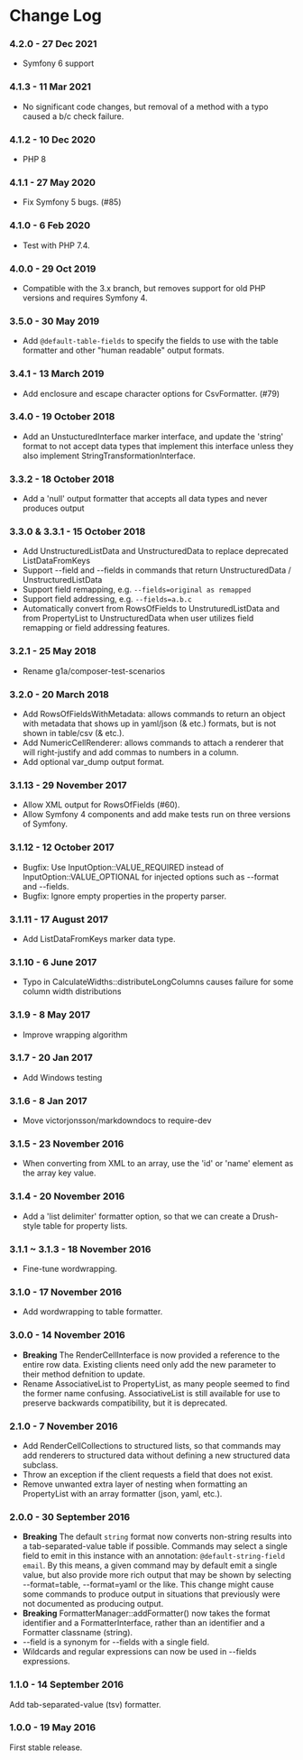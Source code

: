 # Change Log

### 4.2.0 - 27 Dec 2021

- Symfony 6 support

### 4.1.3 - 11 Mar 2021

- No significant code changes, but removal of a method with a typo caused a b/c check failure.

### 4.1.2 - 10 Dec 2020

- PHP 8

### 4.1.1 - 27 May 2020

- Fix Symfony 5 bugs. (#85)

### 4.1.0 - 6 Feb 2020

- Test with PHP 7.4.

### 4.0.0 - 29 Oct 2019

- Compatible with the 3.x branch, but removes support for old PHP versions and requires Symfony 4.

### 3.5.0 - 30 May 2019

- Add `@default-table-fields` to specify the fields to use with the table formatter and other "human readable" output formats.

### 3.4.1 - 13 March 2019

- Add enclosure and escape character options for CsvFormatter. (#79)

### 3.4.0 - 19 October 2018

- Add an UnstucturedInterface marker interface, and update the 'string' format to not accept data types that implement this interface unless they also implement StringTransformationInterface.

### 3.3.2 - 18 October 2018

- Add a 'null' output formatter that accepts all data types and never produces output

### 3.3.0 & 3.3.1 - 15 October 2018

- Add UnstructuredListData and UnstructuredData to replace deprecated ListDataFromKeys
- Support --field and --fields in commands that return UnstructuredData / UnstructuredListData
- Support field remapping, e.g. `--fields=original as remapped`
- Support field addressing, e.g. `--fields=a.b.c`
- Automatically convert from RowsOfFields to UnstruturedListData and from PropertyList to UnstructuredData when user utilizes field remapping or field addressing features.

### 3.2.1 - 25 May 2018

- Rename g1a/composer-test-scenarios

### 3.2.0 - 20 March 2018

- Add RowsOfFieldsWithMetadata: allows commands to return an object with metadata that shows up in yaml/json (& etc.) formats, but is not shown in table/csv (& etc.).
- Add NumericCellRenderer: allows commands to attach a renderer that will right-justify and add commas to numbers in a column.
- Add optional var_dump output format.

### 3.1.13 - 29 November 2017

- Allow XML output for RowsOfFields (#60).
- Allow Symfony 4 components and add make tests run on three versions of Symfony.

### 3.1.12 - 12 October 2017

- Bugfix: Use InputOption::VALUE_REQUIRED instead of InputOption::VALUE_OPTIONAL
  for injected options such as --format and --fields.
- Bugfix: Ignore empty properties in the property parser.

### 3.1.11 - 17 August 2017

- Add ListDataFromKeys marker data type.

### 3.1.10 - 6 June 2017

- Typo in CalculateWidths::distributeLongColumns causes failure for some column width distributions

### 3.1.9 - 8 May 2017

- Improve wrapping algorithm

### 3.1.7 - 20 Jan 2017

- Add Windows testing

### 3.1.6 - 8 Jan 2017

- Move victorjonsson/markdowndocs to require-dev

### 3.1.5 - 23 November 2016

- When converting from XML to an array, use the 'id' or 'name' element as the array key value.

### 3.1.4 - 20 November 2016

- Add a 'list delimiter' formatter option, so that we can create a Drush-style table for property lists.

### 3.1.1 ~ 3.1.3 - 18 November 2016

- Fine-tune wordwrapping.

### 3.1.0 - 17 November 2016

- Add wordwrapping to table formatter.

### 3.0.0 - 14 November 2016

- **Breaking** The RenderCellInterface is now provided a reference to the entire row data. Existing clients need only add the new parameter to their method defnition to update.
- Rename AssociativeList to PropertyList, as many people seemed to find the former name confusing. AssociativeList is still available for use to preserve backwards compatibility, but it is deprecated.


### 2.1.0 - 7 November 2016

- Add RenderCellCollections to structured lists, so that commands may add renderers to structured data without defining a new structured data subclass.
- Throw an exception if the client requests a field that does not exist.
- Remove unwanted extra layer of nesting when formatting an PropertyList with an array formatter (json, yaml, etc.).


### 2.0.0 - 30 September 2016

- **Breaking** The default `string` format now converts non-string results into a tab-separated-value table if possible.  Commands may select a single field to emit in this instance with an annotation: `@default-string-field email`.  By this means, a given command may by default emit a single value, but also provide more rich output that may be shown by selecting --format=table, --format=yaml or the like.  This change might cause some commands to produce output in situations that previously were not documented as producing output.
- **Breaking** FormatterManager::addFormatter() now takes the format identifier and a FormatterInterface, rather than an identifier and a Formatter classname (string).
- --field is a synonym for --fields with a single field.
- Wildcards and regular expressions can now be used in --fields expressions.


### 1.1.0 - 14 September 2016

Add tab-separated-value (tsv) formatter.


### 1.0.0 - 19 May 2016

First stable release.
